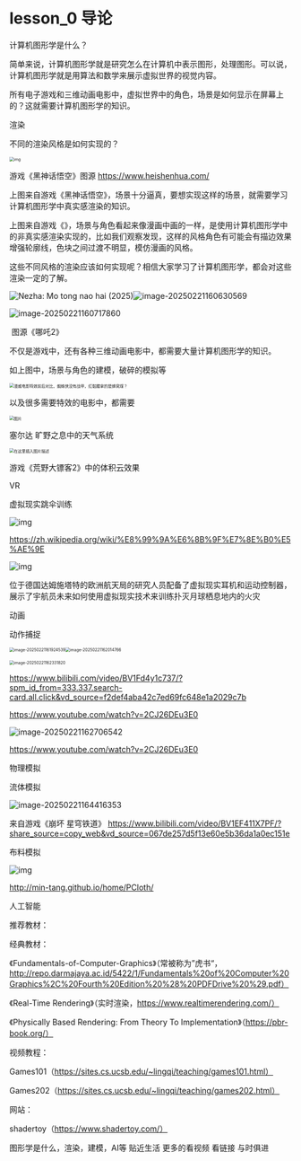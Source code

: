 # lesson_0 导论

计算机图形学是什么？

简单来说，计算机图形学就是研究怎么在计算机中表示图形，处理图形。可以说，计算机图形学就是用算法和数学来展示虚拟世界的视觉内容。

所有电子游戏和三维动画电影中，虚拟世界中的角色，场景是如何显示在屏幕上的？这就需要计算机图形学的知识。





渲染

不同的渲染风格是如何实现的？

<img src="assets/blackmyth_wukong_screenshot_019.jpg" alt="img" style="zoom:50%;" />

游戏《黑神话悟空》图源 https://www.heishenhua.com/

上图来自游戏《黑神话悟空》，场景十分逼真，要想实现这样的场景，就需要学习计算机图形学中真实感渲染的知识。



上图来自游戏《》，场景与角色看起来像漫画中画的一样，是使用计算机图形学中的非真实感渲染实现的，比如我们观察发现，这样的风格角色有可能会有描边效果增强轮廓线，色块之间过渡不明显，模仿漫画的风格。

这些不同风格的渲染应该如何实现呢？相信大家学习了计算机图形学，都会对这些渲染一定的了解。





![Nezha: Mo tong nao hai (2025)](assets/MV5BZjljYmI1ZGMtYTAwZS00ZTAwLWFiMjctZDBkMDY1ZGQ3NzVjXkEyXkFqcGc@._V1_QL75_UX456_.jpg)![image-20250221160630569](assets/image-20250221160630569.png)

![image-20250221160717860](assets/image-20250221160717860.png)

​	图源《哪吒2》

不仅是游戏中，还有各种三维动画电影中，都需要大量计算机图形学的知识。

如上图中，场景与角色的建模，破碎的模拟等



<img src="assets/w700d1q75cms.jpg" alt="漫威电影特效前后对比，蜘蛛侠没有战甲，红骷髅拿的是蜂窝煤？" style="zoom:50%;" />



以及很多需要特效的电影中，都需要



<img src="assets/640.webp" alt="图片" style="zoom:50%;" />

塞尔达 旷野之息中的天气系统



<img src="assets/cb08e7dde51c242734bfb11ff29fefce.png" alt="在这里插入图片描述" style="zoom:50%;" />

游戏《荒野大镖客2》中的体积云效果





VR



虚拟现实跳伞训练

![img](assets/340px-VR-Helm.jpg)

https://zh.wikipedia.org/wiki/%E8%99%9A%E6%8B%9F%E7%8E%B0%E5%AE%9E

![img](assets/314px-Reality_check_ESA384313.jpg)

位于德国达姆施塔特的欧洲航天局的研究人员配备了虚拟现实耳机和运动控制器，展示了宇航员未来如何使用虚拟现实技术来训练扑灭月球栖息地内的火灾



动画

动作捕捉

<img src="assets/image-20250221161924539.png" alt="image-20250221161924539" style="zoom:50%;" /><img src="assets/image-20250221162014766.png" alt="image-20250221162014766" style="zoom:50%;" />

<img src="assets/image-20250221162331820.png" alt="image-20250221162331820" style="zoom:50%;" />

https://www.bilibili.com/video/BV1Fd4y1c737/?spm_id_from=333.337.search-card.all.click&vd_source=f2def4aba42c7ed69fc648e1a2029c7b

https://www.youtube.com/watch?v=2CJ26DEu3E0



![image-20250221162706542](assets/image-20250221162706542.png)

https://www.youtube.com/watch?v=2CJ26DEu3E0



物理模拟

流体模拟

![image-20250221164416353](assets/image-20250221164416353.png)

来自游戏《崩坏 星穹铁道》 https://www.bilibili.com/video/BV1EF411X7PF/?share_source=copy_web&vd_source=067de257d5f13e60e5b36da1a0ec151e

布料模拟

![img](assets/pcloth.png)

http://min-tang.github.io/home/PCloth/



人工智能







推荐教材：

经典教材：

《Fundamentals-of-Computer-Graphics》（常被称为”虎书“，http://repo.darmajaya.ac.id/5422/1/Fundamentals%20of%20Computer%20Graphics%2C%20Fourth%20Edition%20%28%20PDFDrive%20%29.pdf）

《Real-Time Rendering》（实时渲染，https://www.realtimerendering.com/）

《Physically Based Rendering: From Theory To Implementation》（https://pbr-book.org/）

视频教程：

Games101（https://sites.cs.ucsb.edu/~lingqi/teaching/games101.html）

Games202（https://sites.cs.ucsb.edu/~lingqi/teaching/games202.html）

网站：

shadertoy（https://www.shadertoy.com/）



图形学是什么，渲染，建模，AI等  贴近生活 更多的看视频 看链接 与时俱进